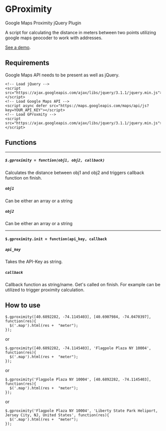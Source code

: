 # GProximity
Google Maps Proximity jQuery Plugin

A script for calculating the distance in meters between two points utilizing google maps geocoder to work with addresses.

[See a demo](http://gproximity.eternalblack.com).

## Requirements
Google Maps API needs to be present as well as jQuery.
```
<!-- Load jQuery -->
<script src="https://ajax.googleapis.com/ajax/libs/jquery/3.1.1/jquery.min.js"></script>
<!-- Load Google Maps API -->
<script async defer src="https://maps.googleapis.com/maps/api/js?key=YOUR_API_KEY"></script>
<!-- Load GProxmity -->
<script src="https://ajax.googleapis.com/ajax/libs/jquery/3.1.1/jquery.min.js"></script>
```

## Functions
---
##### `$.gproximity = function(obj1, obj2, callback)`
Calculates the distance between obj1 and obj2 and triggers callback function on finish.

##### `obj1`
Can be either an array or a string

##### `obj2`
Can be either an array or a string

---

#### `$.gproximity.init = function(api_key, callback`

##### `api_key`
Takes the API-Key as string.

##### `callback`
Callback function as string/name. Get's called on finish. For example can be utilized to trigger proximity calculation.


## How to use
```
$.gproximity([40.6892282, -74.1145403], [40.6907984, -74.0470397], function(res){
  $('.map').html(res +  "meter");
});
```
or
```
$.gproximity([40.6892282, -74.1145403], 'Flagpole Plaza NY 10004', function(res){
  $('.map').html(res +  "meter");
});
```
or
```
$.gproximity('Flagpole Plaza NY 10004', [40.6892282, -74.1145403], function(res){
  $('.map').html(res +  "meter");
});
```
or
```
$.gproximity('Flagpole Plaza NY 10004', 'Liberty State Park Heliport, Jersey City, NJ, United States', function(res){
  $('.map').html(res +  "meter");
});
```
